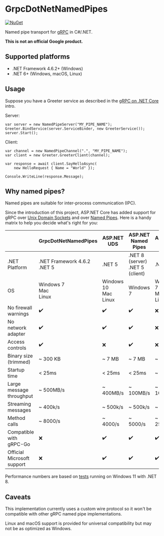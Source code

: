 # GrpcDotNetNamedPipes

[![NuGet](https://img.shields.io/nuget/v/GrpcDotNetNamedPipes)](https://www.nuget.org/packages/GrpcDotNetNamedPipes/)

Named pipe transport for [gRPC](https://grpc.io/) in C#/.NET.

**This is not an official Google product.**

## Supported platforms

- .NET Framework 4.6.2+ (Windows)
- .NET 6+ (Windows, macOS, Linux)

## Usage

Suppose you have a Greeter service as described in
the [gRPC on .NET Core](https://docs.microsoft.com/en-us/aspnet/core/grpc/) intro.

Server:

```
var server = new NamedPipeServer("MY_PIPE_NAME");
Greeter.BindService(server.ServiceBinder, new GreeterService());
server.Start();
```

Client:

```
var channel = new NamedPipeChannel(".", "MY_PIPE_NAME");
var client = new Greeter.GreeterClient(channel);

var response = await client.SayHelloAsync(
	new HelloRequest { Name = "World" });

Console.WriteLine(response.Message);
```

## Why named pipes?

Named pipes are suitable for inter-process communication (IPC).

Since the introduction of this project, ASP.NET Core has added support for gRPC
over [Unix Domain Sockets](https://learn.microsoft.com/en-us/aspnet/core/grpc/interprocess-uds?view=aspnetcore-8.0) and
over [Named Pipes](https://learn.microsoft.com/en-us/aspnet/core/grpc/interprocess-namedpipes?view=aspnetcore-8.0). Here
is a handy matrix to help you decide what's right for you:

|                            | GrpcDotNetNamedPipes           | ASP.NET UDS                | ASP.NET Named Pipes                | ASP.NET HTTP              |
|----------------------------|--------------------------------|----------------------------|------------------------------------|---------------------------|
| .NET Platform              | .NET Framework 4.6.2<br>.NET 5 | .NET 5                     | .NET 8 (server)<br>.NET 5 (client) | .NET 5                    |
| OS                         | Windows 7<br>Mac<br>Linux      | Windows 10<br>Mac<br>Linux | Windows 7                          | Windows 7<br>Mac<br>Linux |
| No firewall warnings       | :heavy_check_mark:             | :heavy_check_mark:         | :heavy_check_mark:                 | :x:                       |
| No network adapter         | :heavy_check_mark:             | :heavy_check_mark:         | :heavy_check_mark:                 | :x:                       |
| Access controls            | :heavy_check_mark:             | :x:                        | :heavy_check_mark:                 | :x:                       |
| Binary size (trimmed)      | ~ 300 KB                       | ~ 7 MB                     | ~ 7 MB                             | ~ 7 MB                    |
| Startup time               | < 25ms                         | < 25ms                     | < 25ms                             | ~ 250ms                   |
| Large message throughput   | ~ 500MB/s                      | ~ 400MB/s                  | ~ 100MB/s                          | ~ 100MB/s                 |
| Streaming messages         | ~ 400k/s                       | ~ 500k/s                   | ~ 500k/s                           | ~ 400k/s                  |
| Method calls               | ~ 8000/s                       | ~ 4000/s                   | ~ 5000/s                           | ~ 2500/s                  |
| Compatible with gRPC-Go    | :x:                            | :heavy_check_mark:         | :heavy_check_mark:                 | :heavy_check_mark:        |
| Official Microsoft support | :x:                            | :heavy_check_mark:         | :heavy_check_mark:                 | :heavy_check_mark:        |

Performance numbers are based
on [tests](https://github.com/cyanfish/grpc-dotnet-namedpipes/blob/master/GrpcDotNetNamedPipes.PerfTests/GrpcPerformanceTests.cs)
running on Windows 11 with .NET 8.

## Caveats

This implementation currently uses a custom wire protocol so it won't be compatible with other gRPC named pipe
implementations.

Linux and macOS support is provided for universal compatibility but may not be as optimized as Windows.